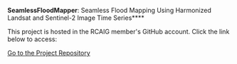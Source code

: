 **SeamlessFloodMapper**: Seamless Flood Mapping Using Harmonized Landsat and Sentinel-2 Image Time Series****

This project is hosted in the RCAIG member's GitHub account. Click the link below to access:

[Go to the Project Repository](https://github.com/dr-lizhiwei/SeamlessFloodMapper)
